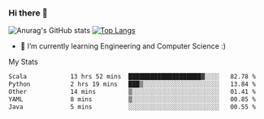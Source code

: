 ### Hi there 👋

![Anurag's GitHub stats](https://github-readme-stats.vercel.app/api?username=MatteoIorio11&show_icons=true&theme=dark) 
[![Top Langs](https://github-readme-stats.vercel.app/api/top-langs/?username=MatteoIorio11&theme=dark)](https://github.com/MatteoIorio11/github-readme-stats)

- 🌱 I’m currently learning Engineering and Computer Science :)

<!--
**MatteoIorio11/MatteoIorio11** is a ✨ _special_ ✨ repository because its `README.md` (this file) appears on your GitHub profile.

Here are some ideas to get you started:

- 🔭 I’m currently working on ...
- 🌱 I’m currently learning ...
- 👯 I’m looking to collaborate on ...
- 🤔 I’m looking for help with ...
- 💬 Ask me about ...
- 📫 How to reach me: ...
- 😄 Pronouns: ...
- ⚡ Fun fact: ...
-->
My Stats
<!--START_SECTION:waka-->

```txt
Scala            13 hrs 52 mins  ████████████████████▓░░░░   82.78 %
Python           2 hrs 19 mins   ███▒░░░░░░░░░░░░░░░░░░░░░   13.84 %
Other            14 mins         ▒░░░░░░░░░░░░░░░░░░░░░░░░   01.41 %
YAML             8 mins          ▒░░░░░░░░░░░░░░░░░░░░░░░░   00.85 %
Java             5 mins          ░░░░░░░░░░░░░░░░░░░░░░░░░   00.55 %
```

<!--END_SECTION:waka-->
